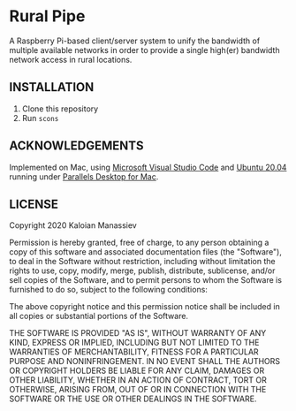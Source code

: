# Rural Pipe

A Raspberry Pi-based client/server system to unify the bandwidth of multiple available networks in order to provide a single high(er) bandwidth network access in rural locations.

## INSTALLATION

1. Clone this repository
1. Run `scons`

## ACKNOWLEDGEMENTS

Implemented on Mac, using [Microsoft Visual Studio Code](https://code.visualstudio.com/) and [Ubuntu 20.04](https://releases.ubuntu.com/20.04/s) running under [Parallels Desktop for Mac](https://www.parallels.com/products/desktop/).

## LICENSE

Copyright 2020 Kaloian Manassiev

Permission is hereby granted, free of charge, to any person obtaining a copy of this software and
associated documentation files (the "Software"), to deal in the Software without restriction,
including without limitation the rights to use, copy, modify, merge, publish, distribute,
sublicense, and/or sell copies of the Software, and to permit persons to whom the Software is
furnished to do so, subject to the following conditions:

The above copyright notice and this permission notice shall be included in all copies or
substantial portions of the Software.

THE SOFTWARE IS PROVIDED "AS IS", WITHOUT WARRANTY OF ANY KIND, EXPRESS OR IMPLIED, INCLUDING BUT
NOT LIMITED TO THE WARRANTIES OF MERCHANTABILITY, FITNESS FOR A PARTICULAR PURPOSE AND
NONINFRINGEMENT. IN NO EVENT SHALL THE AUTHORS OR COPYRIGHT HOLDERS BE LIABLE FOR ANY CLAIM,
DAMAGES OR OTHER LIABILITY, WHETHER IN AN ACTION OF CONTRACT, TORT OR OTHERWISE, ARISING FROM,
OUT OF OR IN CONNECTION WITH THE SOFTWARE OR THE USE OR OTHER DEALINGS IN THE SOFTWARE.
